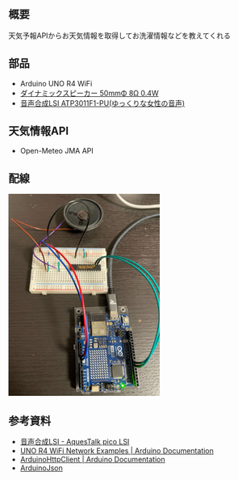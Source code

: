 ## 概要
天気予報APIからお天気情報を取得してお洗濯情報などを教えてくれる

## 部品
- Arduino UNO R4 WiFi
- [ダイナミックスピーカー 50mmΦ 8Ω 0.4W](https://akizukidenshi.com/catalog/g/g109013/)
- [音声合成LSI ATP3011F1-PU(ゆっくりな女性の音声)](https://akizukidenshi.com/catalog/g/g106220/)

## 天気情報API
- Open-Meteo JMA API

## 配線
<img src="./sample.jpg" width="300px">

## 参考資料
- [音声合成LSI  - AquesTalk pico LSI](https://www.a-quest.com/products/aquestalkpicolsi.html)
- [UNO R4 WiFi Network Examples | Arduino Documentation](https://docs.arduino.cc/tutorials/uno-r4-wifi/wifi-examples/)
- [ArduinoHttpClient | Arduino Documentation](https://docs.arduino.cc/libraries/arduinohttpclient)
- [ArduinoJson](https://arduinojson.org)
